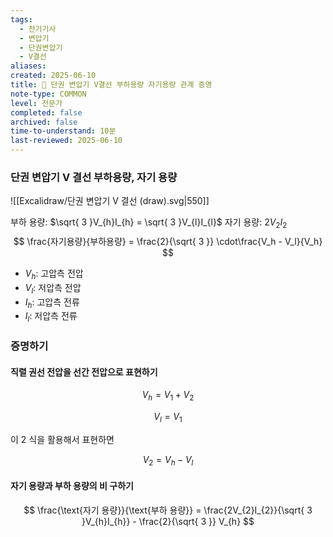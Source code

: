 ```yaml
---
tags:
  - 전기기사
  - 변압기
  - 단권변압기
  - V결선
aliases: 
created: 2025-06-10
title: 📝 단권 변압기 V결선 부하용량 자기용량 관계 증명
note-type: COMMON
level: 전문가
completed: false
archived: false
time-to-understand: 10분
last-reviewed: 2025-06-10
---
```


### 단권 변압기 V 결선 부하용량, 자기 용량
![[Excalidraw/단권 변압기 V 결선 (draw).svg|550]]

부하 용량: $\sqrt{ 3 }V_{h}I_{h} = \sqrt{ 3 }V_{l}I_{l}$
자기 용량: $2V_{2}I_{2}$
$$
\frac{자기용량}{부하용량} = \frac{2}{\sqrt{ 3 }} \cdot\frac{V_h - V_l}{V_h}
$$
- $V_h$: 고압측 전압
- $V_l$: 저압측 전압
- $I_h$: 고압측 전류
- $I_l$: 저압측 전류

### 증명하기
#### 직렬 권선 전압을 선간 전압으로 표현하기

$$
V_{h} = V_{1} + V_{2}
$$

$$
V_{l} = V_{1}
$$

이 2 식을 활용해서 표현하면

$$
V_{2} = V_{h} - V_{l}
$$

#### 자기 용량과 부하 용량의 비 구하기

$$
\frac{\text{자기 용량}}{\text{부하 용량}} = \frac{2V_{2}I_{2}}{\sqrt{ 3 }V_{h}I_{h}} - \frac{2}{\sqrt{ 3 }} V_{h}
$$




